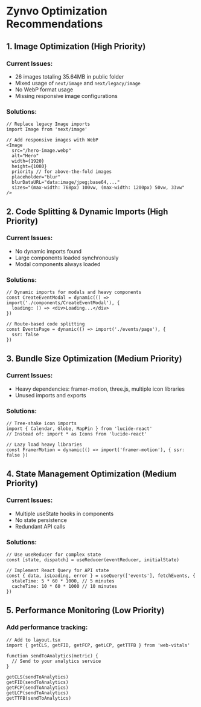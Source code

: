 # Zynvo Optimization Recommendations

## 1. Image Optimization (High Priority)

### Current Issues:
- 26 images totaling 35.64MB in public folder
- Mixed usage of `next/image` and `next/legacy/image`
- No WebP format usage
- Missing responsive image configurations

### Solutions:
```tsx
// Replace legacy Image imports
import Image from 'next/image'

// Add responsive images with WebP
<Image
  src="/hero-image.webp"
  alt="Hero"
  width={1920}
  height={1080}
  priority // for above-the-fold images
  placeholder="blur"
  blurDataURL="data:image/jpeg;base64,..."
  sizes="(max-width: 768px) 100vw, (max-width: 1200px) 50vw, 33vw"
/>
```

## 2. Code Splitting & Dynamic Imports (High Priority)

### Current Issues:
- No dynamic imports found
- Large components loaded synchronously
- Modal components always loaded

### Solutions:
```tsx
// Dynamic imports for modals and heavy components
const CreateEventModal = dynamic(() => import('./components/CreateEventModal'), {
  loading: () => <div>Loading...</div>
})

// Route-based code splitting
const EventsPage = dynamic(() => import('./events/page'), {
  ssr: false
})
```

## 3. Bundle Size Optimization (Medium Priority)

### Current Issues:
- Heavy dependencies: framer-motion, three.js, multiple icon libraries
- Unused imports and exports

### Solutions:
```tsx
// Tree-shake icon imports
import { Calendar, Globe, MapPin } from 'lucide-react'
// Instead of: import * as Icons from 'lucide-react'

// Lazy load heavy libraries
const FramerMotion = dynamic(() => import('framer-motion'), { ssr: false })
```

## 4. State Management Optimization (Medium Priority)

### Current Issues:
- Multiple useState hooks in components
- No state persistence
- Redundant API calls

### Solutions:
```tsx
// Use useReducer for complex state
const [state, dispatch] = useReducer(eventReducer, initialState)

// Implement React Query for API state
const { data, isLoading, error } = useQuery(['events'], fetchEvents, {
  staleTime: 5 * 60 * 1000, // 5 minutes
  cacheTime: 10 * 60 * 1000 // 10 minutes
})
```

## 5. Performance Monitoring (Low Priority)

### Add performance tracking:
```tsx
// Add to layout.tsx
import { getCLS, getFID, getFCP, getLCP, getTTFB } from 'web-vitals'

function sendToAnalytics(metric) {
  // Send to your analytics service
}

getCLS(sendToAnalytics)
getFID(sendToAnalytics)
getFCP(sendToAnalytics)
getLCP(sendToAnalytics)
getTTFB(sendToAnalytics)
```